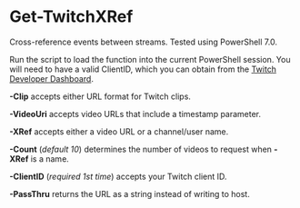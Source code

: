 # Get-TwitchXRef
Cross-reference events between streams. Tested using PowerShell 7.0.

Run the script to load the function into the current PowerShell session. 
You will need to have a valid ClientID, which you can obtain from the [Twitch Developer Dashboard](https://dev.twitch.tv/console/apps/).

**-Clip** accepts either URL format for Twitch clips.

**-VideoUri** accepts video URLs that include a timestamp parameter.

**-XRef** accepts either a video URL or a channel/user name.

**-Count** (*default 10*) determines the number of videos to request when **-XRef** is a name.

**-ClientID** (*required 1st time*) accepts your Twitch client ID.

**-PassThru** returns the URL as a string instead of writing to host.
